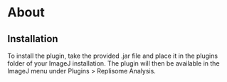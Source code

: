 # About

## Installation

To install the plugin, take the provided .jar file and place it in the plugins folder of your ImageJ installation. 
The plugin will then be available in the ImageJ menu under Plugins > Replisome Analysis.
